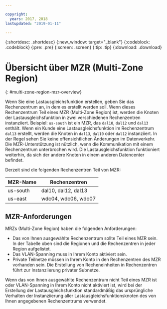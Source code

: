 ```yaml
---

copyright:
  years: 2017, 2018
lastupdated: "2019-01-11"

---
```


{:shortdesc: .shortdesc}
{:new_window: target="_blank"}
{:codeblock: .codeblock}
{:pre: .pre}
{:screen: .screen}
{:tip: .tip}
{:download: .download}

# Übersicht über MZR (Multi-Zone Region)
{: #multi-zone-region-mzr-overview}

Wenn Sie eine Lastausgleichsfunktion erstellen, geben Sie das Rechenzentrum an, in dem es erstellt werden soll. Wenn dieses Rechenzentrum Teil eines MZR (Multi-Zone Region) ist, werden die Knoten der Lastausgleichsfunktion in zwei verschiedenen Rechenzentren instanziiert. Beispiel: `us-south` ist ein MZR, das `dal10`, `dal12` und `dal13` enthält. Wenn ein Kunde eine Lastausgleichsfunktion im Rechenzentrum `dal13` erstellt, werden die Knoten in `dal13`, `dal10` oder `dal12` instanziiert. In der Regel sehen Sie keine offensichtlichen Änderungen im Datenverkehr. Die MZR-Unterstützung ist nützlich, wenn die Kommunikation mit einem Rechenzentrum unterbrochen wird. Die Lastausgleichsfunktion funktioniert weiterhin, da sich der andere Knoten in einem anderen Datencenter befindet.

Derzeit sind die folgenden Rechenzentren Teil von MZR:

| MZR-Name | Rechenzentren |
| ---------|--------------|
| us-south | dal10, dal12, dal13 |
| us-east | wdc04, wdc06, wdc07 |


## MZR-Anforderungen
MRZs (Multi-Zone Region) haben die folgenden Anforderungen:
* Das von Ihnen ausgewählte Rechenzentrum sollte Teil eines MZR sein. In der Tabelle oben sind die Regionen und die Rechenzentren in jeder Region aufgelistet.
* Das VLAN-Spanning muss in Ihrem Konto aktiviert sein.
* Private Teilnetze müssen in Ihrem Konto in den Rechenzentren des MZR vorhanden sein. Die Erstellung von Recheneinheiten in Rechenzentren führt zur Instanziierung privater Subnetze.

Wenn das von Ihnen ausgewählte Rechenzentrum nicht Teil eines MZR ist oder VLAN-Spanning in Ihrem Konto nicht aktiviert ist, wird bei der Erstellung der Lastausgleichsfunktion standardmäßig das ursprüngliche Verhalten der Instanziierung aller Lastausgleichsfunktionsknoten des von Ihnen angegebenen Rechenzentrums verwendet. 
